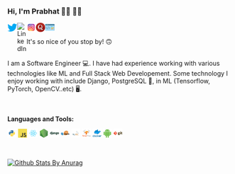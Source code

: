 ### Hi, I'm Prabhat 🙏🏻 🧑‍💻


 <a href="https://twitter.com/thecaffeinedev">
  <img align="left" alt="Prabhat Kumar Sahu| Twitter" width="22px" src="https://github.com/TheCaffeineDev/thecaffeinedev/blob/master/assets/twitter.png" />
 </a>

<a href="https://www.linkedin.com/in/prabhat-kumar-sahu-b9a53674/">
  <img align="left" alt="LinkedIn" width="21px" src="https://image.flaticon.com/icons/png/512/174/174857.png" />
</a>

<a href="https://www.instagram.com/caffeinedev/">
  <img align="left" alt="Instagram" width="21px" src="https://github.com/TheCaffeineDev/thecaffeinedev/blob/master/assets/instagram.png" />
</a>


<a href="https://www.quora.com/profile/Prabhat-Kumar-Sahu-16">
  <img align="left" alt="Leetcode" width="21px" src="https://github.com/TheCaffeineDev/thecaffeinedev/blob/master/assets/quora.png" />
</a>
<a href="https://thecodemonk.in/">
  <img align="left" alt=" Personal | Website" width="21px" src="https://github.com/TheCaffeineDev/thecaffeinedev/blob/master/assets/code.png" />
</a>

<br/>
<br/>
It's so nice of you stop by! 🙃
<br/>
<br/>


 I am a Software Engineer 💻. I have had experience working with various technologies like ML and Full Stack Web Developement. Some technology I enjoy working  with include Django, PostgreSQL 📼, in ML (Tensorflow, PyTorch, OpenCV..etc) 🖥.


 
<br />


**Languages and Tools:**  

<code><img height="20" src="https://raw.githubusercontent.com/github/explore/80688e429a7d4ef2fca1e82350fe8e3517d3494d/topics/python/python.png"></code>
<code><img height="20" src="https://raw.githubusercontent.com/github/explore/80688e429a7d4ef2fca1e82350fe8e3517d3494d/topics/javascript/javascript.png"></code>
<code><img height="20" src="https://raw.githubusercontent.com/github/explore/80688e429a7d4ef2fca1e82350fe8e3517d3494d/topics/react/react.png"></code>
<code><img height="20" src="https://raw.githubusercontent.com/github/explore/80688e429a7d4ef2fca1e82350fe8e3517d3494d/topics/nodejs/nodejs.png"></code>
<code><img height="20" src="https://raw.githubusercontent.com/github/explore/80688e429a7d4ef2fca1e82350fe8e3517d3494d/topics/django/django.png"></code>
<code><img height="20" src="https://raw.githubusercontent.com/github/explore/80688e429a7d4ef2fca1e82350fe8e3517d3494d/topics/scikit-learn/scikit-learn.png"></code>
<code><img height="20" src="https://raw.githubusercontent.com/github/explore/80688e429a7d4ef2fca1e82350fe8e3517d3494d/topics/mysql/mysql.png"></code>
<code><img height="20" src="https://raw.githubusercontent.com/github/explore/80688e429a7d4ef2fca1e82350fe8e3517d3494d/topics/tensorflow/tensorflow.png"></code>
<code><img height="20" src="https://raw.githubusercontent.com/github/explore/80688e429a7d4ef2fca1e82350fe8e3517d3494d/topics/docker/docker.png"></code>
<code><img height="20" src="https://raw.githubusercontent.com/github/explore/80688e429a7d4ef2fca1e82350fe8e3517d3494d/topics/android/android.png"></code>
<code><img height="20" src="https://raw.githubusercontent.com/github/explore/80688e429a7d4ef2fca1e82350fe8e3517d3494d/topics/git/git.png"></code>


<br />

[![Github Stats By Anurag](https://github-readme-stats.vercel.app/api?username=thecaffeinedev&show_icons=true&title_color=fff&icon_color=79ff97&text_color=9f9f9f&bg_color=151515)](https://github.com/anuraghazra/github-readme-stats)

<!--
**TheCaffeineDev/thecaffeinedev** is a ✨ _special_ ✨ repository because its `README.md` (this file) appears on your GitHub profile.

Here are some ideas to get you started:


- 🔭 I’m currently working on ...
- 🌱 I’m currently learning ...
- 👯 I’m looking to collaborate on ...
- 🤔 I’m looking for help with ...
- 💬 Ask me about ...
- 📫 How to reach me: ...
- 😄 Pronouns: ...
- ⚡ Fun fact: ...
-->

